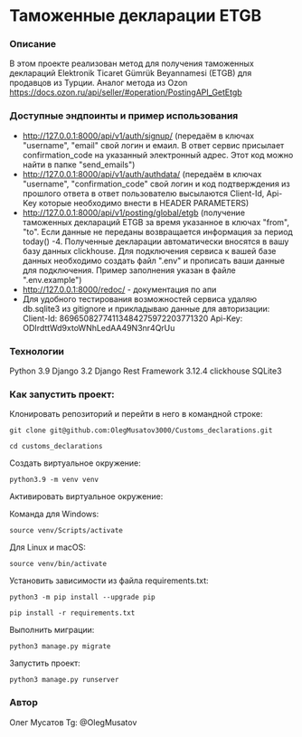 # Таможенные декларации ETGB
### Описание
В этом проекте реализован метод для получения таможенных деклараций Elektronik Ticaret Gümrük Beyannamesi (ETGB) для продавцов из Турции. Аналог метода из Ozon https://docs.ozon.ru/api/seller/#operation/PostingAPI_GetEtgb
### Доступные эндпоинты и пример использования
- http://127.0.0.1:8000/api/v1/auth/signup/ (передаём в ключах "username", "email" свой логин и емаил. В ответ сервис присылает confirmation_code на указанный электронный адрес. Этот код можно найти в папке "send_emails")
- http://127.0.0.1:8000/api/v1/auth/authdata/ (передаём в ключах "username", "confirmation_code" свой логин и код подтверждения из прошлого ответа в ответ пользователю высылаются Client-Id, Api-Key которые необходимо внести в HEADER PARAMETERS)
- http://127.0.0.1:8000/api/v1/posting/global/etgb (получение таможенных деклараций ETGB за время указанное в ключах "from", "to". Если данные не переданы возвращается информация за период today() -4. Полученные декларации автоматически вносятся в вашу базу данных clickhouse. Для подключения сервиса к вашей базе данных необходимо создать файл ".env" и прописать ваши данные для подключения. Пример заполнения указан в файле ".env.example")
- http://127.0.0.1:8000/redoc/ - документация по апи
- Для удобного тестирования возможностей сервиса удаляю db.sqlite3 из gitignore и прикладываю данные для авторизации: Client-Id: 86965082774113484275972203771320 Api-Key: ODIrdttWd9xtoWNhLedAA49N3nr4QrUu
### Технологии
Python 3.9
Django 3.2
Django Rest Framework 3.12.4
clickhouse
SQLite3
### Как запустить проект:

Клонировать репозиторий и перейти в него в командной строке:

```
git clone git@github.com:OlegMusatov3000/Customs_declarations.git
```

```
cd customs_declarations
```

Cоздать виртуальное окружение:

```
python3.9 -m venv venv
```

Активировать виртуальное окружение:

Команда для Windows:

```
source venv/Scripts/activate
```

Для Linux и macOS:

```
source venv/bin/activate
```

Установить зависимости из файла requirements.txt:

```
python3 -m pip install --upgrade pip
```

```
pip install -r requirements.txt
```

Выполнить миграции:

```
python3 manage.py migrate
```

Запустить проект:

```
python3 manage.py runserver
```
### Автор
Олег Мусатов
Tg: @OlegMusatov
